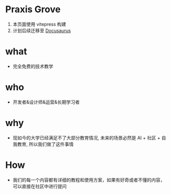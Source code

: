 # Praxis Grove
1. 本页面使用 vitepress 构建
2. 计划后续迁移至 [Docusaurus](https://docusaurus.io/)

# what
- 完全免费的技术教学

# who
- 开发者&设计师&运营&长期学习者

# why
- 现如今的大学已经满足不了大部分教育情况, 未来的场景必然是 AI + 社区 + 自我教育, 所以我们做了这件事情

# How
- 我们的每一个内容都有详细的教程和使用方案，如果有好奇或者不懂的内容，可以直接在社区中进行提问